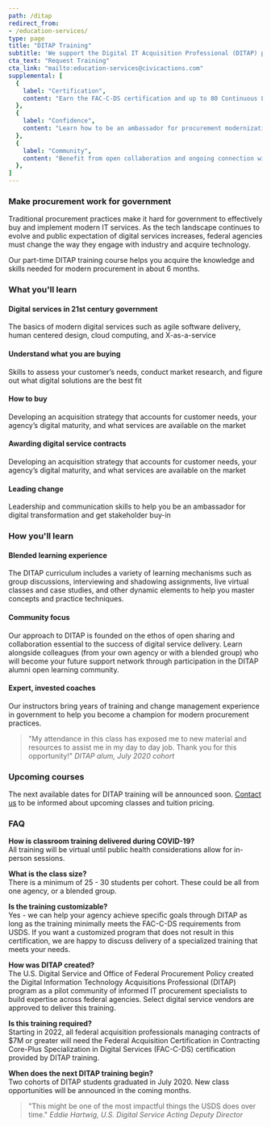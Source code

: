 ```yaml
---
path: /ditap
redirect_from: 
- /education-services/
type: page
title: "DITAP Training"
subtitle: 'We support the Digital IT Acquisition Professional (DITAP) program to train federal contracting officers in the skills needed for successful modern digital service procurements.'
cta_text: "Request Training"
cta_link: "mailto:education-services@civicactions.com"
supplemental: [
  {
    label: "Certification",
    content: "Earn the FAC-C-DS certification and up to 80 Continuous Learning Points (CLP) by mastering the skills needed for successful procurements in today’s digital world."
  },
  {
    label: "Confidence",
    content: "Learn how to be an ambassador for procurement modernization within your agency, resulting in better partnership with vendors, fewer failed contracts, and faster delivery of value."
  },
  {
    label: "Community",
    content: "Benefit from open collaboration and ongoing connection with peers in the acquisition community who are working to improve outcomes in digital service procurements."
  },
]
---
```


### Make procurement work for government

Traditional procurement practices make it hard for government to effectively buy and implement modern IT services. As the tech landscape continues to evolve and public expectation of digital services increases, federal agencies must change the way they engage with industry and acquire technology. 

Our part-time DITAP training course helps you acquire the knowledge and skills needed for modern procurement in about 6 months.

### What you'll learn
#### Digital services in 21st century government
The basics of modern digital services such as agile software delivery, human centered design, cloud computing, and X-as-a-service

#### Understand what you are buying 
Skills to assess your customer’s needs, conduct market research, and figure out what digital solutions are the best fit

#### How to buy  
Developing an acquisition strategy that accounts for customer needs, your agency’s digital maturity, and what services are available on the market

#### Awarding digital service contracts 
Developing an acquisition strategy that accounts for customer needs, your agency’s digital maturity, and what services are available on the market

#### Leading change
Leadership and communication skills to help you be an ambassador for digital transformation and get stakeholder buy-in

### How you'll learn
#### Blended learning experience
The DITAP curriculum includes a variety of learning mechanisms such as group discussions, interviewing and shadowing assignments, live virtual classes and case studies, and other dynamic elements to help you master concepts and practice techniques.

#### Community focus
Our approach to DITAP is founded on the ethos of open sharing and collaboration essential to the success of digital service delivery. Learn alongside colleagues (from your own agency or with a blended group) who will become your future support network through participation in the DITAP alumni open learning community.

#### Expert, invested coaches
Our instructors bring years of training and change management experience in government to help you become a champion for modern procurement practices. 


<blockquote>
"My attendance in this class has exposed me to new material and resources to assist me in my day to day job. Thank you for this opportunity!"
<cite>DITAP alum, July 2020 cohort </cite>
</blockquote>

### Upcoming courses
The next available dates for DITAP training will be announced soon. [Contact us](https://civicactions.com/) to be informed about upcoming classes and tuition pricing.

### FAQ
**How is classroom training delivered during COVID-19?**  
All training will be virtual until public health considerations allow for in-person sessions.

**What is the class size?**  
There is a minimum of 25 - 30 students per cohort. These could be all from one agency, or a blended group.

**Is the training customizable?**  
Yes - we can help your agency achieve specific goals through DITAP as long as the training minimally meets the FAC-C-DS requirements from USDS. If you want a customized program that does not result in this certification, we are happy to discuss delivery of a specialized training that meets your needs.

**How was DITAP created?**  
The U.S. Digital Service and Office of Federal Procurement Policy created the Digital Information Technology Acquisitions Professional (DITAP) program as a pilot community of informed IT procurement specialists to build expertise across federal agencies. Select digital service vendors are approved to deliver this training.

**Is this training required?**  
Starting in 2022, all federal acquisition professionals managing contracts of $7M or greater will need the Federal Acquisition Certification in Contracting Core-Plus Specialization in Digital Services (FAC-C-DS) certification provided by DITAP training.

**When does the next DITAP training begin?**  
Two cohorts of DITAP students graduated in July 2020. New class opportunities will be announced in the coming months.

<blockquote>
"This might be one of the most impactful things the USDS does over time."
<cite>Eddie Hartwig, U.S. Digital Service Acting Deputy Director </cite>
</blockquote>
